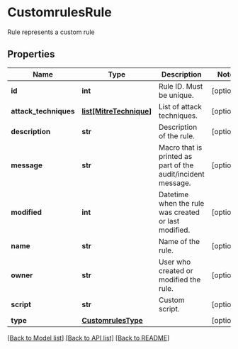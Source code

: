 # CustomrulesRule

Rule represents a custom rule

## Properties
Name | Type | Description | Notes
------------ | ------------- | ------------- | -------------
**id** | **int** | Rule ID. Must be unique.  | [optional] 
**attack_techniques** | [**list[MitreTechnique]**](MitreTechnique.md) | List of attack techniques.  | [optional] 
**description** | **str** | Description of the rule.  | [optional] 
**message** | **str** | Macro that is printed as part of the audit/incident message.  | [optional] 
**modified** | **int** | Datetime when the rule was created or last modified.  | [optional] 
**name** | **str** | Name of the rule.  | [optional] 
**owner** | **str** | User who created or modified the rule.  | [optional] 
**script** | **str** | Custom script.  | [optional] 
**type** | [**CustomrulesType**](CustomrulesType.md) |  | [optional] 

[[Back to Model list]](../README.md#documentation-for-models) [[Back to API list]](../README.md#documentation-for-api-endpoints) [[Back to README]](../README.md)


